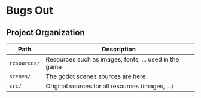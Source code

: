 # Bugs Out

## Project Organization

| Path         | Description                                           |
| ------------ | ----------------------------------------------------- |
| `resources/` | Resources such as images, fonts, ... used in the game |
| `scenes/`    | The godot scenes sources are here                     |
| `src/`       | Original sources for all resources (images, ...)      |
